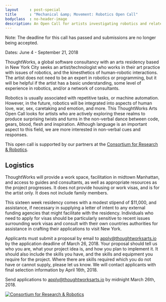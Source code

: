 ```yaml
---
layout     : post-special
title	   : "Mechanical &amp; Movement: Robotics Open Call"
bodyclass  : no-header-image
description: An Open Call for artists investigating robotics and related issues in 2018
---
```

<p class="notice">Note: The deadline for this call has passed and submissions are no longer being accepted.</p>

Dates: June 4 - September 21, 2018

ThoughtWorks, a global software consultancy with an arts residency based in New York City seeks an artist/technologist who works in their art practice with issues of robotics, and the kinesthetics of human-robotic interactions. The artist does not need to be an expert in robotics or programming, but it will be helpful if the artist has a basic understanding, some level of experience in robotics, and/or a network of consultants.

Robotics is usually associated with repetitive tasks, or machine automation. However, in the future, robotics will be integrated into aspects of human love, war, sex, caretaking and emotion, and more. This ThoughtWorks Arts Open Call looks for artists who are actively exploring these realms to produce surprising twists and turns in the non-verbal dance between code, gears, blood, flesh and inspiration. Although language is an important aspect to this field, we are more interested in non-verbal cues and responses.

This open call is supported by our partners at the [Consortium for Research &amp; Robotics](http://consortiumrr.com/).

## Logistics

ThoughtWorks will provide a work space, facilitation in midtown Manhattan, and access to guides and consultants, as well as appropriate resources as the project progresses. It does not provide housing or work visas, and is for the artist only. It does not include family members.

This sixteen week residency comes with a modest stipend of $11,000, and assistance, if necessary in supplying a letter of intent to any external funding agencies that might facilitate with the residency. Individuals who need to apply for visas should be particularly sensitive to recent issues surrounding work visas and consult with their own countries authorities for assistance in crafting their applications to visit New York.

Applicants must submit a proposal by email to [apply@thoughtworksarts.io](mailto:apply@thoughtworksarts.io) by the application deadline of March 26, 2018. Your proposal should tell us who you are, what your project idea is, and how you plan to implement it. It should also include the skills you have, and the skills and equipment you require for the project. Where there are skills required which you do not have or cannot supply, please let us know. We will contact applicants with final selection information by April 16th, 2018.

Send applications to [apply@thoughtworksarts.io](mailto:apply@thoughtworksarts.io) by midnight March 26th, 2018.

<a href="http://consortiumrr.com/">
	<img src="/images/partners/consortiumrr.jpg" alt="Consortium for Research &amp; Robotics" class="small" />
</a>